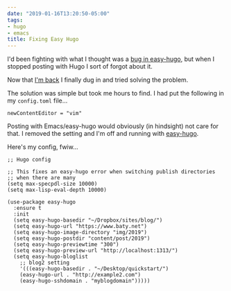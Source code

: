 ```yaml
---
date: "2019-01-16T13:20:50-05:00"
tags:
- hugo
- emacs
title: Fixing Easy Hugo
---
```


I'd been fighting with what I thought was a [bug in easy-hugo](https://github.com/masasam/emacs-easy-hugo/issues/47), but when I stopped posting with Hugo I sort of forgot about it.

Now that [I'm back](https://www.baty.net/2019/burning-down-the-other-blogs/) I finally dug in and tried solving the problem.

The solution was simple but took me hours to find. I had put the following in my `config.toml` file...

`newContentEditor = "vim"`

Posting with Emacs/easy-hugo would obviously (in hindsight) not care for that. I removed the setting and I'm off and running with [easy-hugo](https://github.com/masasam/emacs-easy-hugo/).

Here's my config, fwiw...

```
;; Hugo config

;; This fixes an easy-hugo error when switching publish directories
;; when there are many
(setq max-specpdl-size 10000)
(setq max-lisp-eval-depth 10000)

(use-package easy-hugo
  :ensure t
  :init
  (setq easy-hugo-basedir "~/Dropbox/sites/blog/")
  (setq easy-hugo-url "https://www.baty.net")
  (setq easy-hugo-image-directory "img/2019")
  (setq easy-hugo-postdir "content/post/2019")
  (setq easy-hugo-previewtime "300")
  (setq easy-hugo-preview-url "http://localhost:1313/")
  (setq easy-hugo-bloglist
	;; blog2 setting
	'(((easy-hugo-basedir . "~/Desktop/quickstart/")
	(easy-hugo-url . "http://example2.com")
	(easy-hugo-sshdomain . "myblogdomain")))))
```
